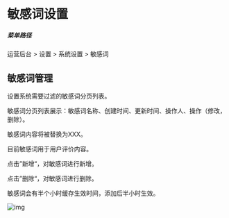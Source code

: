 # 敏感词设置

##### 菜单路径

运营后台 > 设置 > 系统设置 > 敏感词

## 敏感词管理

设置系统需要过滤的敏感词分页列表。

敏感词分页列表展示：敏感词名称、创建时间、更新时间、操作人、操作（修改，删除）。

敏感词内容将被替换为XXX。

目前敏感词用于用户评价内容。

点击”新增“，对敏感词进行新增。

点击”删除“，对敏感词进行删除。

敏感词会有半个小时缓存生效时间，添加后半小时生效。

![img](https://docs.sellwell.cn/help/images/%E6%95%8F%E6%84%9F%E8%AF%8D.png)
